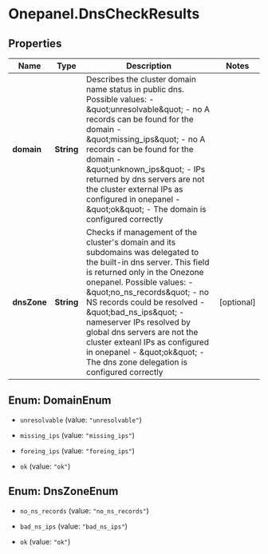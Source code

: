# Onepanel.DnsCheckResults

## Properties
Name | Type | Description | Notes
------------ | ------------- | ------------- | -------------
**domain** | **String** | Describes the cluster domain name status in public dns. Possible values: - \&quot;unresolvable\&quot; - no A records can be found for the domain - \&quot;missing_ips\&quot; - no A records can be found for the domain - \&quot;unknown_ips\&quot; - IPs returned by dns servers are not the cluster external IPs as configured in onepanel - \&quot;ok\&quot; - The domain is configured correctly  | 
**dnsZone** | **String** | Checks if management of the cluster&#39;s domain and its subdomains was delegated to the built-in dns server. This field is returned only in the Onezone onepanel. Possible values: - \&quot;no_ns_records\&quot; - no NS records could be resolved - \&quot;bad_ns_ips\&quot; - nameserver IPs resolved by global dns servers are not the cluster exteanl IPs as configured in onepanel - \&quot;ok\&quot; - The dns zone delegation is configured correctly  | [optional] 


<a name="DomainEnum"></a>
## Enum: DomainEnum


* `unresolvable` (value: `"unresolvable"`)

* `missing_ips` (value: `"missing_ips"`)

* `foreing_ips` (value: `"foreing_ips"`)

* `ok` (value: `"ok"`)




<a name="DnsZoneEnum"></a>
## Enum: DnsZoneEnum


* `no_ns_records` (value: `"no_ns_records"`)

* `bad_ns_ips` (value: `"bad_ns_ips"`)

* `ok` (value: `"ok"`)





